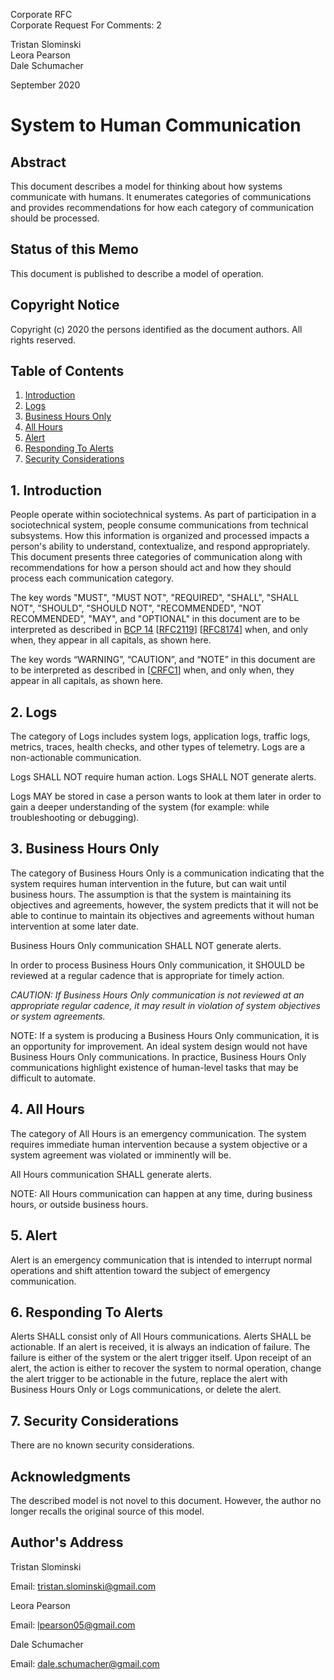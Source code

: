 Corporate RFC<br/>
Corporate Request For Comments: 2

Tristan Slominski<br/>
Leora Pearson<br/>
Dale Schumacher

September 2020

# System to Human Communication

## Abstract

This document describes a model for thinking about how systems communicate with humans. It enumerates categories of communications and provides recommendations for how each category of communication should be processed.

## Status of this Memo

This document is published to describe a model of operation.

## Copyright Notice

Copyright (c) 2020 the persons identified as the document authors. All rights reserved.

## Table of Contents

1. [Introduction](#1-introduction)
2. [Logs](#2-logs)
3. [Business Hours Only](#3-business-hours-only)
4. [All Hours](#4-all-hours)
5. [Alert](#5-alert)
6. [Responding To Alerts](#6-responding-to-alerts)
7. [Security Considerations](#7-security-considerations)

## 1. Introduction

People operate within sociotechnical systems. As part of participation in a sociotechnical system, people consume communications from technical subsystems. How this information is organized and processed impacts a person's ability to understand, contextualize, and respond appropriately. This document presents three categories of communication along with recommendations for how a person should act and how they should process each communication category.

The key words "MUST", "MUST NOT", "REQUIRED", "SHALL", "SHALL NOT", "SHOULD", "SHOULD NOT", "RECOMMENDED", "NOT RECOMMENDED", "MAY", and "OPTIONAL" in this document are to be interpreted as described in [BCP 14](https://tools.ietf.org/html/bcp14) [[RFC2119](https://tools.ietf.org/html/rfc2119)] [[RFC8174](https://tools.ietf.org/html/rfc8174)] when, and only when, they appear in all capitals, as shown here. 

The key words “WARNING”, “CAUTION”, and “NOTE” in this document are to be interpreted as described in [[CRFC1](https://github.com/corporate-rfc/CRFC1)] when, and only when, they appear in all capitals, as shown here.

## 2. Logs

The category of Logs includes system logs, application logs, traffic logs, metrics, traces, health checks, and other types of telemetry. Logs are a non-actionable communication. 

Logs SHALL NOT require human action. Logs SHALL NOT generate alerts.

Logs MAY be stored in case a person wants to look at them later in order to gain a deeper understanding of the system (for example: while troubleshooting or debugging).

## 3. Business Hours Only

The category of Business Hours Only is a communication indicating that the system requires human intervention in the future, but can wait until business hours. The assumption is that the system is maintaining its objectives and agreements, however, the system predicts that it will not be able to continue to maintain its objectives and agreements without human intervention at some later date.

Business Hours Only communication SHALL NOT generate alerts.

In order to process Business Hours Only communication, it SHOULD be reviewed at a regular cadence that is appropriate for timely action.

_CAUTION: If Business Hours Only communication is not reviewed at an appropriate regular cadence, it may result in violation of system objectives or system agreements._

NOTE: If a system is producing a Business Hours Only communication, it is an opportunity for improvement. An ideal system design would not have Business Hours Only communications. In practice, Business Hours Only communications highlight existence of human-level tasks that may be difficult to automate.

## 4. All Hours

The category of All Hours is an emergency communication. The system requires immediate human intervention because a system objective or a system agreement was violated or imminently will be. 

All Hours communication SHALL generate alerts.

NOTE: All Hours communication can happen at any time, during business hours, or outside business hours.

## 5. Alert

Alert is an emergency communication that is intended to interrupt normal operations and shift attention toward the subject of emergency communication.

## 6. Responding To Alerts

Alerts SHALL consist only of All Hours communications. Alerts SHALL be actionable. If an alert is received, it is always an indication of failure. The failure is either of the system or the alert trigger itself. Upon receipt of an alert, the action is either to recover the system to normal operation, change the alert trigger to be actionable in the future, replace the alert with Business Hours Only or Logs communications, or delete the alert.

## 7. Security Considerations

There are no known security considerations.

## Acknowledgments

The described model is not novel to this document. However, the author no longer recalls the original source of this model.

## Author's Address

Tristan Slominski

Email: tristan.slominski@gmail.com

Leora Pearson

Email: lpearson05@gmail.com

Dale Schumacher

Email: dale.schumacher@gmail.com

